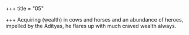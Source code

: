 +++
title = "05"

+++
Acquiring (wealth) in cows and horses and an abundance of heroes,  impelled by the Ādityas, he flares up
with much craved wealth always.